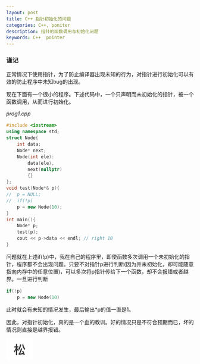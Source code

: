 ```yaml
---
layout: post
title: C++ 指针初始化的问题
categories: C++, poniter
description: 指针的函数调用与初始化问题
keywords: C++  pointer
---
```


### 谨记

正常情况下使用指针，为了防止编译器出现未知的行为，对指针进行初始化可以有效的防止程序中未知bug的出现。

现在下面有一个很小的程序。下述代码中，一个只声明而未初始化的指针，被一个函数调用，从而进行初始化。

*prog1.cpp*

```C++
#include <iostream>
using namespace std;
struct Node{
	int data;
	Node* next;
	Node(int ele):
		data(ele),
		next(nullptr)
		{}
};
void test(Node*& p){
//	p = NULL;
//	if(!p)
	p = new Node(10);
}
int main(){
	Node* p;
	test(p);
	cout << p->data << endl; // right 10
}
```

问题就在上述if(!p)中，我在自己的程序里，即使函数多次调用一个未初始化的指针，程序都不会出现问题。只要不对指针p进行判断(因为并未初始化，却可能随意指向内存中的任意位置)，可以多次将p指针传给下一个函数，却不会报错或者越界。一旦进行判断

```c++
if(!p)
    p = new Node(10)
```

此时就会有未知的情况发生，最后输出*p的值一直是1。

因此，对指针初始化，真的是一个血的教训。好的情况只是不符合预期而已，坏的情况则直接是越界报错。

![](https://github.com/lisongs1995/lisongs1995.github.io/blob/master/images/posts/c++-pointer/favicon.ico)

